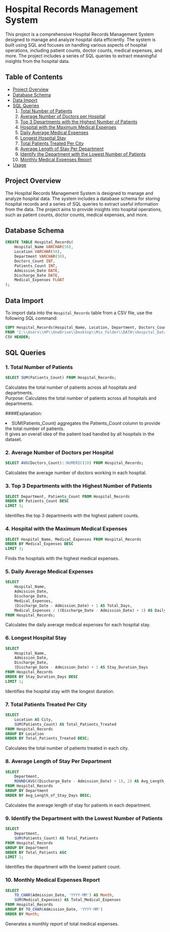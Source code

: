 # Hospital Records Management System

This project is a comprehensive Hospital Records Management System designed to manage and analyze hospital data efficiently. The system is built using SQL and focuses on handling various aspects of hospital operations, including patient counts, doctor counts, medical expenses, and more. The project includes a series of SQL queries to extract meaningful insights from the hospital data.

## Table of Contents
- [Project Overview](#project-overview)
- [Database Schema](#database-schema)
- [Data Import](#data-import)
- [SQL Queries](#sql-queries)
  1. [Total Number of Patients](#1-total-number-of-patients)
  2. [Average Number of Doctors per Hospital](#2-average-number-of-doctors-per-hospital)
  3. [Top 3 Departments with the Highest Number of Patients](#3-top-3-departments-with-the-highest-number-of-patients)
  4. [Hospital with the Maximum Medical Expenses](#4-hospital-with-the-maximum-medical-expenses)
  5. [Daily Average Medical Expenses](#5-daily-average-medical-expenses)
  6. [Longest Hospital Stay](#6-longest-hospital-stay)
  7. [Total Patients Treated Per City](#7-total-patients-treated-per-city)
  8. [Average Length of Stay Per Department](#8-average-length-of-stay-per-department)
  9. [Identify the Department with the Lowest Number of Patients](#9-identify-the-department-with-the-lowest-number-of-patients)
  10. [Monthly Medical Expenses Report](#10-monthly-medical-expenses-report)
- [Usage](#usage)

## Project Overview
The Hospital Records Management System is designed to manage and analyze hospital data. The system includes a database schema for storing hospital records and a series of SQL queries to extract useful information from the data. The project aims to provide insights into hospital operations, such as patient counts, doctor counts, medical expenses, and more.

## Database Schema
```sql
CREATE TABLE Hospital_Records(
    Hospital_Name VARCHAR(50),
    Location VARCHAR(50),
    Department VARCHAR(50),
    Doctors_Count INT,
    Patients_Count INT,
    Admission_Date DATE,
    Discharge_Date DATE,
    Medical_Expenses FLOAT
);
```

## Data Import
To import data into the `Hospital_Records` table from a CSV file, use the following SQL command:
```sql
COPY Hospital_Records(Hospital_Name, Location, Department, Doctors_Count, Patients_Count, Admission_Date, Discharge_Date, Medical_Expenses)
FROM 'C:\\Users\\HP\\OneDrive\\Desktop\\Mix_Folder\\DATA\\Hospital_Data1.csv'
CSV HEADER;
```

## SQL Queries
### 1. Total Number of Patients
```sql
SELECT SUM(Patients_Count) FROM Hospital_Records;
```
Calculates the total number of patients across all hospitals and departments.<br>
Purpose: Calculates the total number of patients across all hospitals and departments. <br>

####Explanation:
<li>SUM(Patients_Count) aggregates the Patients_Count column to provide the total number of patients.</li>
</li>It gives an overall idea of the patient load handled by all hospitals in the dataset.</li>

### 2. Average Number of Doctors per Hospital
```sql
SELECT AVG(Doctors_Count)::NUMERIC(10) FROM Hospital_Records;
```
Calculates the average number of doctors working in each hospital.

### 3. Top 3 Departments with the Highest Number of Patients
```sql
SELECT Department, Patients_Count FROM Hospital_Records
ORDER BY Patients_Count DESC
LIMIT 3;
```
Identifies the top 3 departments with the highest patient counts.

### 4. Hospital with the Maximum Medical Expenses
```sql
SELECT Hospital_Name, Medical_Expenses FROM Hospital_Records
ORDER BY Medical_Expenses DESC
LIMIT 3;
```
Finds the hospitals with the highest medical expenses.

### 5. Daily Average Medical Expenses
```sql
SELECT 
    Hospital_Name,
    Admission_Date,
    Discharge_Date,
    Medical_Expenses,
    (Discharge_Date - Admission_Date) + 1 AS Total_Days,
    Medical_Expenses / ((Discharge_Date - Admission_Date) + 1) AS Daily_Avg_Expenses
FROM Hospital_Records;
```
Calculates the daily average medical expenses for each hospital stay.

### 6. Longest Hospital Stay
```sql
SELECT 
    Hospital_Name,
    Admission_Date,
    Discharge_Date,
    (Discharge_Date - Admission_Date) + 1 AS Stay_Duration_Days
FROM Hospital_Records
ORDER BY Stay_Duration_Days DESC
LIMIT 1;
```
Identifies the hospital stay with the longest duration.

### 7. Total Patients Treated Per City
```sql
SELECT 
    Location AS City,
    SUM(Patients_Count) AS Total_Patients_Treated
FROM Hospital_Records
GROUP BY Location
ORDER BY Total_Patients_Treated DESC;
```
Calculates the total number of patients treated in each city.

### 8. Average Length of Stay Per Department
```sql
SELECT 
    Department,
    ROUND(AVG((Discharge_Date - Admission_Date) + 1), 2) AS Avg_Length_of_Stay_Days
FROM Hospital_Records
GROUP BY Department
ORDER BY Avg_Length_of_Stay_Days DESC;
```
Calculates the average length of stay for patients in each department.

### 9. Identify the Department with the Lowest Number of Patients
```sql
SELECT 
    Department,
    SUM(Patients_Count) AS Total_Patients
FROM Hospital_Records
GROUP BY Department
ORDER BY Total_Patients ASC
LIMIT 1;
```
Identifies the department with the lowest patient count.

### 10. Monthly Medical Expenses Report
```sql
SELECT 
    TO_CHAR(Admission_Date, 'YYYY-MM') AS Month,
    SUM(Medical_Expenses) AS Total_Medical_Expenses
FROM Hospital_Records
GROUP BY TO_CHAR(Admission_Date, 'YYYY-MM')
ORDER BY Month;
```
Generates a monthly report of total medical expenses.

